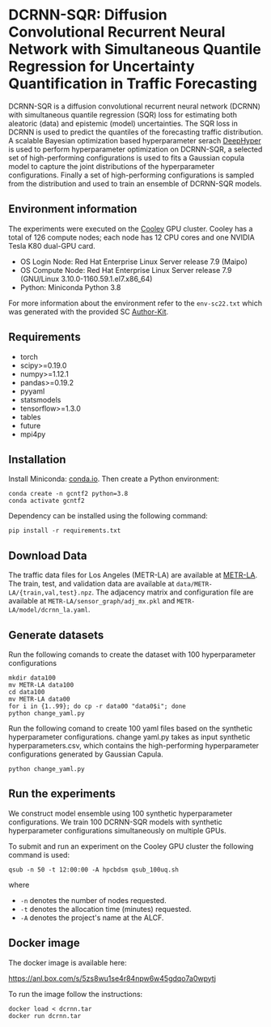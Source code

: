 # DCRNN-SQR: Diffusion Convolutional Recurrent Neural Network with Simultaneous Quantile Regression for Uncertainty Quantification in Traffic Forecasting

DCRNN-SQR is a diffusion convolutional recurrent neural network (DCRNN) with simultaneous quantile regression (SQR) loss for estimating both aleatoric (data) 
and epistemic (model) uncertainties. The SQR loss in DCRNN is used to predict the quantiles of the forecasting traffic distribution. A scalable Bayesian optimization 
based hyperparameter serach [DeepHyper](https://deephyper.readthedocs.io/en/latest/) is used to perform hyperparameter optimization on DCRNN-SQR, a selected set 
of high-performing configurations is used to fits a Gaussian copula model to capture the joint distributions of the hyperparameter configurations. Finally a set 
of high-performing configurations is sampled from the distribution and used to train an ensemble of DCRNN-SQR models.

## Environment information

The experiments were executed on the [Cooley](https://www.alcf.anl.gov/support-center/cooley/cooley-system-overview) GPU cluster. Cooley has a total of 126 compute nodes; each node has 12 CPU cores and one NVIDIA Tesla K80 dual-GPU card.

* OS Login Node: Red Hat Enterprise Linux Server release 7.9 (Maipo)
* OS Compute Node: Red Hat Enterprise Linux Server release 7.9 (GNU/Linux 3.10.0-1160.59.1.el7.x86_64)
* Python: Miniconda Python 3.8

For more information about the environment refer to the `env-sc22.txt` which was generated with the provided SC [Author-Kit](https://github.com/SC-Tech-Program/Author-Kit/).

## Requirements
* torch
* scipy>=0.19.0
* numpy>=1.12.1
* pandas>=0.19.2
* pyyaml
* statsmodels
* tensorflow>=1.3.0
* tables
* future
* mpi4py

## Installation

Install Miniconda: [conda.io](https://docs.conda.io/en/latest/miniconda.html). Then create a Python environment:

```console
conda create -n gcntf2 python=3.8
conda activate gcntf2
```

Dependency can be installed using the following command:
```console
pip install -r requirements.txt
```

## Download Data

The traffic data files for Los Angeles (METR-LA) are available at [METR-LA](https://anl.box.com/s/ptjgb2jcpf122jtooml5ew55x0ubibxq). The train, test, and validation data are available at `data/METR-LA/{train,val,test}.npz`. The adjacency matrix and configuration file are available at `METR-LA/sensor_graph/adj_mx.pkl` and `METR-LA/model/dcrnn_la.yaml`.

## Generate datasets 
Run the following comands to create the dataset with 100 hyperparameter configurations 

```no-highlight
mkdir data100
mv METR-LA data100
cd data100
mv METR-LA data00
for i in {1..99}; do cp -r data00 "data0$i"; done
python change_yaml.py
```

Run the following comand to create 100 yaml files based on the synthetic hyperparameter configurations. change yaml.py takes as input synthetic hyperparameters.csv, which contains the high-performing hyperparameter configurations generated by Gaussian Capula.

```no-highlight
python change_yaml.py
```

## Run the experiments 
We construct model ensemble using 100 synthetic hyperparameter configurations. We train 100 DCRNN-SQR models with synthetic hyperparameter configurations simultaneously on multiple GPUs.

To submit and run an experiment on the Cooley GPU cluster the following command is used:

```no-highlight
qsub -n 50 -t 12:00:00 -A hpcbdsm qsub_100uq.sh
```
where

* `-n` denotes the number of nodes requested.
* `-t` denotes the allocation time (minutes) requested.
* `-A` denotes the project's name at the ALCF.

## Docker image

The docker image is available here:

https://anl.box.com/s/5zs8wu1se4r84npw6w45gdqo7a0wpytj

To run the image follow the instructions:

```no-highlight
docker load < dcrnn.tar
docker run dcrnn.tar
```
